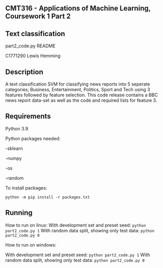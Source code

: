CMT316 - Applications of Machine Learning, Coursework 1 Part 2
------------------------------------------------------------------------------
Text classification
------------------------------------------------------------------------------
part2_code.py README

C1771290
Lewis Hemming

Description
------------------------------------------------------------------------------
A text classification SVM for classifying news reports into 5 seperate categories;
Business, Entertainment, Politics, Sport and Tech
using 3 features followed by feature selection. This code release contains a BBC news report data-set as well as the code and required lists for feature 3.

Requirements
------------------------------------------------------------------------------
Python 3.9

Python packages needed:

-sklearn

-numpy

-os

-random

To install packages:

```python -m pip install -r packages.txt```

Running
------------------------------------------------------------------------------
How to run on linux:
  With development set and preset seed:
```python part2_code.py 1```
  With random data split, showing only test data:
```python part2_code.py 0``` 

How to run on windows: 

  With development set and preset seed:
```python part2_code.py 1```
  With random data split, showing only test data:
```python part2_code.py 0``` 
